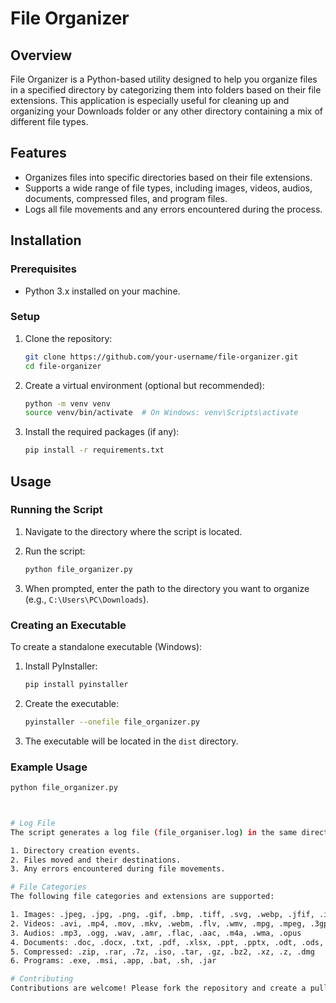 # File Organizer

## Overview

File Organizer is a Python-based utility designed to help you organize files in a specified directory by categorizing them into folders based on their file extensions. This application is especially useful for cleaning up and organizing your Downloads folder or any other directory containing a mix of different file types.

## Features

- Organizes files into specific directories based on their file extensions.
- Supports a wide range of file types, including images, videos, audios, documents, compressed files, and program files.
- Logs all file movements and any errors encountered during the process.

## Installation

### Prerequisites

- Python 3.x installed on your machine.

### Setup

1. Clone the repository:
    ```bash
    git clone https://github.com/your-username/file-organizer.git
    cd file-organizer
    ```

2. Create a virtual environment (optional but recommended):
    ```bash
    python -m venv venv
    source venv/bin/activate  # On Windows: venv\Scripts\activate
    ```

3. Install the required packages (if any):
    ```bash
    pip install -r requirements.txt
    ```

## Usage

### Running the Script

1. Navigate to the directory where the script is located.
2. Run the script:
    ```bash
    python file_organizer.py
    ```

3. When prompted, enter the path to the directory you want to organize (e.g., `C:\Users\PC\Downloads`).

### Creating an Executable

To create a standalone executable (Windows):

1. Install PyInstaller:
    ```bash
    pip install pyinstaller
    ```

2. Create the executable:
    ```bash
    pyinstaller --onefile file_organizer.py
    ```

3. The executable will be located in the `dist` directory.

### Example Usage

```bash
python file_organizer.py



# Log File
The script generates a log file (file_organiser.log) in the same directory as the script, which records:

1. Directory creation events.
2. Files moved and their destinations.
3. Any errors encountered during file movements.

# File Categories
The following file categories and extensions are supported:

1. Images: .jpeg, .jpg, .png, .gif, .bmp, .tiff, .svg, .webp, .jfif, .ico, .heif
2. Videos: .avi, .mp4, .mov, .mkv, .webm, .flv, .wmv, .mpg, .mpeg, .3gp, .ts
3. Audios: .mp3, .ogg, .wav, .amr, .flac, .aac, .m4a, .wma, .opus
4. Documents: .doc, .docx, .txt, .pdf, .xlsx, .ppt, .pptx, .odt, .ods, .odp, .docm, .dot, .dotx, .dotm, .epub, .mobi, .azw, .xps, .tex, .xml, .rtf, .html, .htm, .csv
5. Compressed: .zip, .rar, .7z, .iso, .tar, .gz, .bz2, .xz, .z, .dmg
6. Programs: .exe, .msi, .app, .bat, .sh, .jar

# Contributing
Contributions are welcome! Please fork the repository and create a pull request with your changes. For major changes, please open an issue first to discuss what you would like to change.


